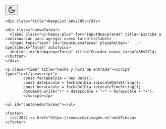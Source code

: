 <html lang="en">
<head>
  <meta charset="UTF-8">
  <meta http-equiv="X-UA-Compatible" content="IE=edge">
  <meta name="viewport" content="width=device-width, initial-scale=1.0">
  <title>KeepList [by miXTim]</title>
  <link rel="stylesheet" href="./style.css">
	<link rel="author" content="miXTim-juande megias roca" />
  <meta name="theme-color" media="(prefers-color-scheme: light)" content="hsl(200,100%,50%)">
</head>
<body>
<link rel="preconnect" href="https://fonts.googleapis.com">
<link rel="preconnect" href="https://fonts.gstatic.com" crossorigin>
<link href="https://fonts.googleapis.com/css?family=Exo+2:400&display=swap" rel="stylesheet">

  <div class="app anim-opacity">
    <button class="mode-switch" title="Cambiar tema" tabindex="0">
      <svg class="moon" fill="none" stroke="currentColor" stroke-linecap="round" stroke-linejoin="round" stroke-width="2" width="24" height="24" viewBox="0 0 24 24">
        <path d="M21 12.79A9 9 0 1111.21 3 7 7 0 0021 12.79z"></path>
      </svg>
    </button>
  
    <div class="title">KeepList &#x2705;</div>
    
    <div class="nuevaTarea">
      <label class="uc-heavy-plus" for="inputNuevaTarea" title="Escribe a continuación para agregar nueva tarea"></label>
      <input type="text" id="inputNuevaTarea" placeholder=" ..." spellcheck="false" autofocus>
      <button id="btnAgregarTarea" title="Guardar nueva tarea">&#x2714;</button>
    </div>
    
    <p class="time" title="Fecha y hora de entrada"><script type="text/javascript">
			const fechaDelDia = new Date();
			const dateLocale = fechaDelDia.toLocaleDateString();
			const horaLocale = fechaDelDia.toLocaleTimeString();
			document.write("•" + dateLocale + "-" + horaLocale + "•");
			</script></p>
    
    <ul id="contenedorTareas"></ul>
		
    <footer>
      (cc)2021 <a href="https://comocrearimagen.es">miXTim</a>
    </footer>
  </div>

  <script src="./app.js"></script>
	
</body>
</html>
